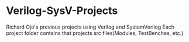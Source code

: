 # Verilog-SysV-Projects
Richard Ojo's previous projects using Verilog and SystemVerilog
Each project folder contains that projects src files(Modules, TestBenches, etc.)
